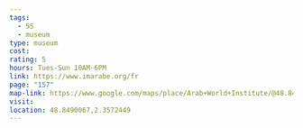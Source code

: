 ```yaml
---
tags:
  - 5S
  - museum
type: museum
cost: 
rating: 5
hours: Tues-Sun 10AM-6PM
link: https://www.imarabe.org/fr
page: "157"
map-link: https://www.google.com/maps/place/Arab+World+Institute/@48.8489292,2.3546564,17z/data=!3m2!4b1!5s0x47e671fb1be92457:0xfae0281db7aca5d1!4m6!3m5!1s0x47e671fb2337ed2b:0xbed555c58f020e74!8m2!3d48.8489257!4d2.3572313!16zL20vMGQ0OHJo?entry=ttu
visit: 
location: 48.8490067,2.3572449
---
```

